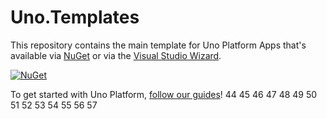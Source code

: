 # Uno.Templates

This repository contains the main template for Uno Platform Apps that's available via [NuGet](https://www.nuget.org/packages/Uno.Templates) or via the [Visual Studio Wizard](https://marketplace.visualstudio.com/items?itemName=unoplatform.uno-platform-addin-2022). 

[![NuGet](https://badgen.net/nuget/v/Uno.Templates)](https://www.nuget.org/packages/Uno.Templates)

To get started with Uno Platform, [follow our guides](https://aka.platform.uno/get-started)! 
44
45
46
47
48
49
50
51
52
53
54
55
56
57
